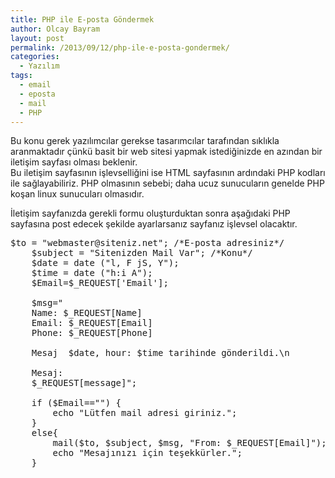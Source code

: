 ```yaml
---
title: PHP ile E-posta Göndermek
author: Olcay Bayram
layout: post
permalink: /2013/09/12/php-ile-e-posta-gondermek/
categories:
  - Yazılım
tags:
  - email
  - eposta
  - mail
  - PHP
---
```

Bu konu gerek yazılımcılar gerekse tasarımcılar tarafından sıklıkla aranmaktadır çünkü basit bir web sitesi yapmak istediğinizde en azından bir iletişim sayfası olması beklenir.  
Bu iletişim sayfasının işlevselliğini ise HTML sayfasının ardındaki PHP kodları ile sağlayabiliriz. PHP olmasının sebebi; daha ucuz sunucuların genelde PHP koşan linux sunucuları olmasıdır.

İletişim sayfanızda gerekli formu oluşturduktan sonra aşağıdaki PHP sayfasına post edecek şekilde ayarlarsanız sayfanız işlevsel olacaktır.

<pre class="brush: php; title: ; notranslate" title="">$to = "webmaster@siteniz.net"; /*E-posta adresiniz*/
	$subject = "Sitenizden Mail Var"; /*Konu*/
	$date = date ("l, F jS, Y"); 
	$time = date ("h:i A");
	$Email=$_REQUEST['Email'];

	$msg="
	Name: $_REQUEST[Name]
	Email: $_REQUEST[Email]
	Phone: $_REQUEST[Phone]	
	
	Mesaj  $date, hour: $time tarihinde gönderildi.\n

	Mesaj:
	$_REQUEST[message]";

	if ($Email=="") {
		echo "Lütfen mail adresi giriniz.";
	}
	else{
		mail($to, $subject, $msg, "From: $_REQUEST[Email]");
		echo "Mesajınızı için teşekkürler.";	
	}
</pre>